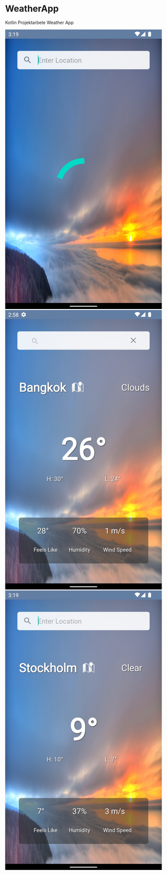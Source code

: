 # WeatherApp
Kotlin Projektarbete Weather App

<img src="app/src/main/res/drawable-v24/Loading.png"/>
<img src="app/src/main/res/drawable-v24/Bangkok.png"/>
<img src="app/src/main/res/drawable-v24/Stockholm.png"/>
